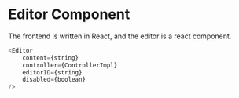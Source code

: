 # Editor Component

The frontend is written in React, and the editor is a react component.

```javascript
<Editor
    content={string}
    controller={ControllerImpl}
    editorID={string}
    disabled={boolean}
/>
```
